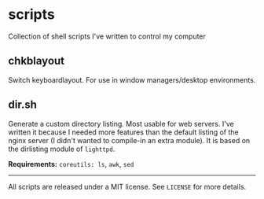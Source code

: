 scripts
=======

Collection of shell scripts I've written to control my computer

chkblayout
----------
Switch keyboardlayout. For use in window managers/desktop environments.

dir.sh
------
Generate a custom directory listing. Most usable for web servers. I've written
it because I needed more features than the default listing of the nginx server
(I didn't wanted to compile-in an extra module). It is based on the dirlisting
module of `lighttpd`.

__Requirements:__ `coreutils: ls`, `awk`, `sed`

- - -
All scripts are released under a MIT license. See `LICENSE` for more details.
